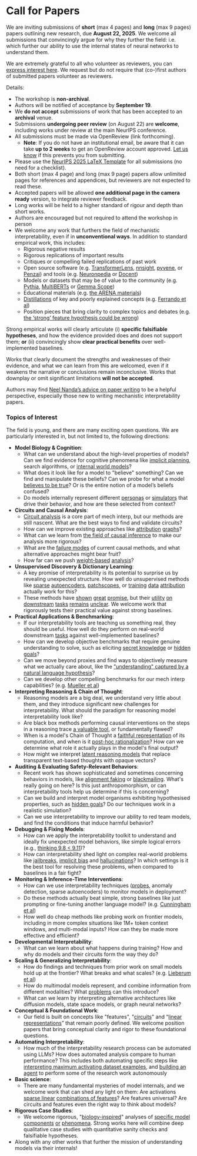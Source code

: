 # Call for Papers
We are inviting submissions of **short** (max 4 pages) and **long** (max 9 pages) papers outlining new research, due **August 22, 2025**. We welcome all submissions that convincingly argue for why they further the field: i.e. which further our ability to use the internal states of neural networks to understand them. 

We are extremely grateful to all who volunteer as reviewers, you can [express interest here](https://www.google.com/url?q=https://docs.google.com/forms/d/e/1FAIpQLSdiw1SJllzoTz_nqzDTzTOGb9DV3W_truQyh-WvYj_QGIi7Mg/viewform?usp%3Ddialog&sa=D&source=editors&ust=1753297764380720&usg=AOvVaw1awBxHrlg5iAdPCrNlL5nd). We request but do not require that (co-)first authors of submitted papers volunteer as reviewers. 

Details: 
* The workshop is **non-archival**.
* Authors will be notified of acceptance by **September 19**.
* We **do not accept** submissions of work that has been accepted to an **archival** venue.
* Submissions **undergoing peer review** (on August 22) are **welcome**, including works under review at the main NeurIPS conference.
* All submissions must be made via OpenReview (link forthcoming).
  * **Note**: If you do not have an institutional email, be aware that it can take **up to 2 weeks** to get an OpenReview account approved. [Let us know](mailto:neurips2025@mechinterpworkshop.com) if this prevents you from submitting.
* Please use the [NeurIPS 2025 LaTeX Template](https://www.google.com/url?q=https://media.neurips.cc/Conferences/NeurIPS2025/Styles.zip&sa=D&source=editors&ust=1753297764382157&usg=AOvVaw1nYzMAbIfl5QsFVn6lUpT5) for all submissions (no need for a checklist).
* Both short (max 4 page) and long (max 9 page) papers allow unlimited pages for references and appendices, but reviewers are not expected to read these.
* Accepted papers will be allowed **one additional page in the camera ready** version, to integrate reviewer feedback.
* Long works will be held to a higher standard of rigour and depth than short works.
* Authors are encouraged but not required to attend the workshop in person
* We welcome any work that furthers the field of mechanistic interpretability, even if in **unconventional ways**. In addition to standard empirical work, this includes:
  * Rigorous negative results
  * Rigorous replications of important results
  * Critiques or compelling failed replications of past work
  * Open source software (e.g. [TransformerLens](https://www.google.com/url?q=https://github.com/neelnanda-io/TransformerLens&sa=D&source=editors&ust=1753297764384176&usg=AOvVaw3bUUWdRaOX1ZGlTCBER17O), [nnsight](https://www.google.com/url?q=https://github.com/ndif-team/nnsight&sa=D&source=editors&ust=1753297764384328&usg=AOvVaw3vT7vZU1-rq6fxsLrzvBlu), [pyvene](https://www.google.com/url?q=https://github.com/stanfordnlp/pyvene/tree/main/pyvene/models/mlp&sa=D&source=editors&ust=1753297764384519&usg=AOvVaw0VepKWRnT5TwVmrgYgD437), or [Penzai](https://www.google.com/url?q=https://github.com/google-deepmind/penzai&sa=D&source=editors&ust=1753297764384689&usg=AOvVaw2ygSEr-AJLSGDsbPl2SkgR)) and tools (e.g. [Neuronpedia](https://www.google.com/url?q=http://neuronpedia.org&sa=D&source=editors&ust=1753297764384866&usg=AOvVaw1HLYeexkrAQiswge80mlI-) or [Docent](https://www.google.com/url?q=https://transluce.org/introducing-docent&sa=D&source=editors&ust=1753297764384999&usg=AOvVaw0nEWL16v4xJe5tDBzQe3Dj))
  * Models or datasets that may be of value to the community (e.g. [Pythia](https://www.google.com/url?q=https://arxiv.org/abs/2304.01373&sa=D&source=editors&ust=1753297764385427&usg=AOvVaw2O6HDUj1R_xHJDmGVecvR7), [MultiBERTs](https://www.google.com/url?q=https://arxiv.org/abs/2106.16163&sa=D&source=editors&ust=1753297764385565&usg=AOvVaw09OAPbkhSyj2B_AJKHbSqh) or [Gemma Scope](https://www.google.com/url?q=https://arxiv.org/abs/2408.05147&sa=D&source=editors&ust=1753297764385705&usg=AOvVaw1Mk0IVjg0jsvwfouzeauEX))
  * Educational materials (e.g. [the ARENA materials](https://www.google.com/url?q=https://arena3-chapter1-transformer-interp.streamlit.app/&sa=D&source=editors&ust=1753297764386024&usg=AOvVaw3lN2lfpQbriV1jOcZEVGUO))
  * [Distillations](https://www.google.com/url?q=https://distill.pub/2017/research-debt/&sa=D&source=editors&ust=1753297764386231&usg=AOvVaw37pZ-SXAWOKsEJ-Ix3s6cu) of key and poorly explained concepts (e.g. [Ferrando et al](https://www.google.com/url?q=https://arxiv.org/abs/2405.00208&sa=D&source=editors&ust=1753297764386413&usg=AOvVaw1kXNfwKsAAszNdBfXsPNDw))
  * Position pieces that bring clarity to complex topics and debates (e.g. [the ‘strong’ feature hypothesis could be wrong](https://www.google.com/url?q=https://www.alignmentforum.org/posts/tojtPCCRpKLSHBdpn/the-strong-feature-hypothesis-could-be-wrong&sa=D&source=editors&ust=1753297764386891&usg=AOvVaw0riC35N1f7O3vnj43tKYO9))

Strong empirical works will clearly articulate (i) **specific falsifiable hypotheses**, and how the evidence provided does and does not support them; **or** (ii) convincingly show **clear practical benefits** over well-implemented baselines. 

Works that clearly document the strengths and weaknesses of their evidence, and what we can learn from this are welcomed, even if it weakens the narrative or conclusions remain inconclusive. Works that downplay or omit significant limitations **will not be accepted**. 

Authors may find [Neel Nanda’s advice on paper writing](https://www.google.com/url?q=https://www.alignmentforum.org/posts/eJGptPbbFPZGLpjsp/highly-opinionated-advice-on-how-to-write-ml-papers&sa=D&source=editors&ust=1753297764388668&usg=AOvVaw3tDvIbaiP-Qrg9b_qyNGsp) to be a helpful perspective, especially those new to writing mechanistic interpretability papers. 
### Topics of Interest
The field is young, and there are many exciting open questions. We are particularly interested in, but not limited to, the following directions: 
* **Model Biology & Cognition**:
  * What can we understand about the high-level properties of models? Can we find evidence for cognitive phenomena like [implicit planning](https://www.google.com/url?q=https://transformer-circuits.pub/2025/attribution-graphs/biology.html%23dives-poems&sa=D&source=editors&ust=1753297764389713&usg=AOvVaw20pXP8bE7u8of3iu0Pk_vg), search algorithms, or [internal world models](https://www.google.com/url?q=https://arxiv.org/abs/2210.13382&sa=D&source=editors&ust=1753297764389898&usg=AOvVaw2QKxHF-mGK2UE5_uk7WPBw)?
  * What does it look like for a model to "believe" something? Can we find and manipulate these beliefs? Can we probe for what a model [believes to be true](https://www.google.com/url?q=https://arxiv.org/abs/2310.06824&sa=D&source=editors&ust=1753297764390361&usg=AOvVaw0mL5XylD-TVUJwtFynzqTM)? Or is the entire notion of a model’s beliefs confused?
  * Do models internally represent different [personas](https://www.google.com/url?q=https://arxiv.org/abs/2406.12094&sa=D&source=editors&ust=1753297764390600&usg=AOvVaw1RSUlCbLBV26KJ11zmcasC) or [simulators](https://www.google.com/url?q=https://www.nature.com/articles/s41586-023-06647-8&sa=D&source=editors&ust=1753297764390693&usg=AOvVaw1WnGnjMJwdbFvzzgEr9Enk) that drive their behavior, and how are these selected from context?
* **Circuits and Causal Analysis**:
  * [Circuit analysis](https://www.google.com/url?q=https://distill.pub/2020/circuits/zoom-in/&sa=D&source=editors&ust=1753297764390970&usg=AOvVaw1EnhCjKtkdY8BQGonpCcfU) is a core part of mech interp, but our methods are still nascent. What are the best ways to find and validate circuits?
  * How can we improve existing approaches like [attribution](https://www.google.com/url?q=https://arxiv.org/abs/2406.11944&sa=D&source=editors&ust=1753297764391250&usg=AOvVaw2CWRXy_xV5VC8XyjpnT4a3) [graphs](https://www.google.com/url?q=https://transformer-circuits.pub/2025/attribution-graphs/methods.html&sa=D&source=editors&ust=1753297764391340&usg=AOvVaw0wXKTUiBYMtjih-HuVoXhU)?
  * What can we learn from [the field of causal inference](https://www.google.com/url?q=https://arxiv.org/abs/2407.04690&sa=D&source=editors&ust=1753297764391492&usg=AOvVaw1hUDe2oe7zdQvr3GVwuEZ5) to make our analysis more rigorous?
  * What are the [failure modes](https://www.google.com/url?q=https://arxiv.org/abs/2307.15771&sa=D&source=editors&ust=1753297764391673&usg=AOvVaw0V-QtqEu-BvxsLs-YxM71v) of current causal methods, and what alternative approaches might bear fruit?
  * How far can we push [weight-based](https://www.google.com/url?q=https://arxiv.org/abs/2301.05217&sa=D&source=editors&ust=1753297764391879&usg=AOvVaw1AiXX5rR2kvjnI55Y4Fmlz) [analysis](https://www.google.com/url?q=https://arxiv.org/abs/2410.08417&sa=D&source=editors&ust=1753297764391968&usg=AOvVaw2847qMuKXsfXJmxtufgtMd)?
* **Unsupervised Discovery & Dictionary Learning**:
  * A key promise of interpretability is its potential to surprise us by revealing unexpected structure. How well do unsupervised methods like [sparse](https://www.google.com/url?q=https://arxiv.org/abs/2103.15949&sa=D&source=editors&ust=1753297764392402&usg=AOvVaw3R-PUbEO2GaEzza-nmu-RD) [autoencoders](https://www.google.com/url?q=https://transformer-circuits.pub/2023/monosemantic-features&sa=D&source=editors&ust=1753297764392518&usg=AOvVaw0jJd6hwGeoM-vc2KapY7Sz), [patch](https://www.google.com/url?q=https://arxiv.org/abs/2401.06102&sa=D&source=editors&ust=1753297764392659&usg=AOvVaw055wWFpK8DiDXVUiXq15PC)[scopes](https://www.google.com/url?q=https://arxiv.org/abs/2403.10949v2&sa=D&source=editors&ust=1753297764392716&usg=AOvVaw0jcnukPfM7-QSa5sAE0bQ9), or [training](https://www.google.com/url?q=https://proceedings.mlr.press/v70/koh17a?ref%3Dhttps://githubhelp.com&sa=D&source=editors&ust=1753297764392812&usg=AOvVaw0qhvXwT4qhFE3l6HLDDkmt) [data](https://www.google.com/url?q=https://arxiv.org/abs/2308.03296&sa=D&source=editors&ust=1753297764392885&usg=AOvVaw3auPxv-kPp7IRKd7vIP7VA) [attribution](https://www.google.com/url?q=https://arxiv.org/abs/2205.11482&sa=D&source=editors&ust=1753297764392960&usg=AOvVaw3DMLV0ZqQZpn7NVY44Yr5-) actually work for this?
  * These methods have [shown](https://www.google.com/url?q=https://transformer-circuits.pub/2024/scaling-monosemanticity/index.html&sa=D&source=editors&ust=1753297764393162&usg=AOvVaw16ZRJ_UzcODf02itZeJvkn) [great](https://www.google.com/url?q=https://transformer-circuits.pub/2025/attribution-graphs/biology.html&sa=D&source=editors&ust=1753297764393259&usg=AOvVaw1BvZC9zZsg-Zxe8tBryRel) [promise](https://www.google.com/url?q=https://arxiv.org/abs/2503.10965&sa=D&source=editors&ust=1753297764393339&usg=AOvVaw2zcXbSkfFRTQi0341UvdBT), but their [utility](https://www.google.com/url?q=https://arxiv.org/abs/2502.16681&sa=D&source=editors&ust=1753297764393420&usg=AOvVaw2Q1XOpalI2zYmxdyRM9u6z) [on](https://www.google.com/url?q=https://www.tilderesearch.com/blog/sieve&sa=D&source=editors&ust=1753297764393564&usg=AOvVaw1REk1yO-DohcUPU4fxTfJT) [downstream](https://www.google.com/url?q=https://arxiv.org/abs/2501.17148&sa=D&source=editors&ust=1753297764393650&usg=AOvVaw0sXb-y75nzSlRruXxeNS8U) [tasks](https://www.google.com/url?q=https://transformer-circuits.pub/2024/features-as-classifiers/index.html&sa=D&source=editors&ust=1753297764393743&usg=AOvVaw2EbV8zbXKAaU-ThG_LjBjl) [remains](https://www.google.com/url?q=https://arxiv.org/abs/2502.04382&sa=D&source=editors&ust=1753297764393823&usg=AOvVaw1hGMkSXeYlGoyFacvVs_8H) [unclear](https://www.google.com/url?q=https://www.alignmentforum.org/posts/4uXCAJNuPKtKBsi28/negative-results-for-saes-on-downstream-tasks&sa=D&source=editors&ust=1753297764393969&usg=AOvVaw0g585e2OavjgcSSMM9QhoR). We welcome work that rigorously tests their practical value against strong baselines.
* **Practical Applications & Benchmarking**:
  * If our interpretability tools are teaching us something real, they should be useful. How well do they perform on real-world downstream [tasks](https://www.google.com/url?q=https://www.lesswrong.com/posts/wGRnzCFcowRCrpX4Y/downstream-applications-as-validation-of-interpretability&sa=D&source=editors&ust=1753297764394498&usg=AOvVaw3u86vhKMKhLMn9znEw91Ss) against well-implemented baselines?
  * How can we develop objective benchmarks that require genuine understanding to solve, such as eliciting [secret knowledge](https://www.google.com/url?q=https://arxiv.org/abs/2505.14352&sa=D&source=editors&ust=1753297764394826&usg=AOvVaw1dadzURA00oWHp1ze_04ak) or [hidden goals](https://www.google.com/url?q=https://arxiv.org/abs/2503.10965&sa=D&source=editors&ust=1753297764395007&usg=AOvVaw1avW4nb3glCJhWf-FJ_EUM)?
  * Can we move beyond proxies and find ways to objectively measure what we actually care about, like the ["understanding" captured by a natural language hypothesis](https://www.google.com/url?q=https://arxiv.org/abs/2502.04382&sa=D&source=editors&ust=1753297764395330&usg=AOvVaw3A9P_PhOs74Hy-yUV1SgyX)?
  * Can we develop other compelling benchmarks for our mech interp capabilities? (e.g. [Mueller et al](https://www.google.com/url?q=https://arxiv.org/abs/2504.13151&sa=D&source=editors&ust=1753297764395538&usg=AOvVaw3wOjocajEltiXbMhdwUhUK))
* **Interpreting Reasoning & Chain of Thought**:
  * Reasoning models are a big deal, we understand very little about them, and they introduce significant new challenges for interpretability. What should the paradigm for reasoning model interpretability look like?
  * Are black box methods performing causal interventions on the steps in a reasoning trace [a valuable tool](https://www.google.com/url?q=https://arxiv.org/abs/2506.19143&sa=D&source=editors&ust=1753297764396160&usg=AOvVaw0wLKBfOLtPV3DxN1c0WvV9), or fundamentally flawed?
  * When is a model's Chain of Thought a [faithful representation](https://www.google.com/url?q=https://arxiv.org/abs/2305.04388&sa=D&source=editors&ust=1753297764396416&usg=AOvVaw1-4qsUtf-jm2nyuAAe-xQ3) of its computation, and when is it [post-hoc rationalization](https://www.google.com/url?q=https://arxiv.org/abs/2503.08679&sa=D&source=editors&ust=1753297764396556&usg=AOvVaw1iLpWQpIFHvX1ZO88rgfXD)? How can we determine what role it actually plays in the model's final output?
  * How might we interpret [latent reasoning models](https://www.google.com/url?q=https://arxiv.org/abs/2412.06769&sa=D&source=editors&ust=1753297764396823&usg=AOvVaw0h8j00z_AEKeuCw01UmMbd) that replace transparent text-based thoughts with opaque vectors?
* **Auditing & Evaluating Safety-Relevant Behaviors**:
  * Recent work has shown sophisticated and sometimes concerning behaviors in models, like [alignment faking](https://www.google.com/url?q=https://arxiv.org/abs/2412.14093&sa=D&source=editors&ust=1753297764397226&usg=AOvVaw3GhJo-V2gaJ_yZmtPLMZ2d) or [blackmailing](https://www.google.com/url?q=https://www.anthropic.com/research/agentic-misalignment&sa=D&source=editors&ust=1753297764397336&usg=AOvVaw1RnLb8K6jToNyCrNqF8ITk). What's really going on here? Is this just anthropomorphism, or can interpretability tools help us determine if this is concerning?
  * Can we build and interpret model organisms exhibiting hypothesised properties, such as [hidden goals](https://www.google.com/url?q=https://arxiv.org/abs/2503.10965&sa=D&source=editors&ust=1753297764397701&usg=AOvVaw1JVgXgAc1SAu3nPZpZpF7r)? Do our techniques work in a realistic simulation?
  * Can we use interpretability to improve our ability to red team models, and find the conditions that induce harmful behavior?
* **Debugging & Fixing Models**:
  * How can we apply the interpretability toolkit to understand and ideally fix unexpected model behaviors, like simple logical errors (e.g., [thinking 9.8 < 9.11](https://www.google.com/url?q=https://transluce.org/observability-interface&sa=D&source=editors&ust=1753297764398330&usg=AOvVaw0rUJdz9f67jUl5eVf5iMIL))?
  * How can interpretability shed light on complex real-world problems like [jailbreaks](https://www.google.com/url?q=https://transformer-circuits.pub/2025/attribution-graphs/biology.html%23dives-jailbreak&sa=D&source=editors&ust=1753297764398548&usg=AOvVaw0c-4xH4SiaJkSGov7RZErX), [implicit bias](https://www.google.com/url?q=https://arxiv.org/abs/2506.10922&sa=D&source=editors&ust=1753297764398631&usg=AOvVaw3nMp-HeGwndUsDzRlHj8Km) and [hallucinations](https://www.google.com/url?q=https://arxiv.org/abs/2411.14257&sa=D&source=editors&ust=1753297764398725&usg=AOvVaw2wMkzO6mmSAKD18xME65pC)? In which settings is it the best tool for resolving these problems, when compared to baselines in a fair fight?
* **Monitoring & Inference-Time Interventions**:
  * How can we use interpretability techniques ([probes](https://www.google.com/url?q=https://arxiv.org/abs/2102.12452&sa=D&source=editors&ust=1753297764399104&usg=AOvVaw3ow19tzGfPmNW6pP-K7DCu), anomaly detection, sparse autoencoders) to monitor models in deployment?
  * Do these methods actually beat simple, strong baselines like just prompting or fine-tuning another language model? (e.g. [Cunningham et al](https://www.google.com/url?q=https://alignment.anthropic.com/2025/cheap-monitors/&sa=D&source=editors&ust=1753297764399573&usg=AOvVaw15S44Ur7xgkmqGYTDAe4rA))
  * How well do cheap methods like probing work on frontier models, including in more complex situations like 1M+ token context windows, and multi-modal inputs? How can they be made more effective and efficient?
* **Developmental Interpretability**:
  * What can we learn about what happens during training? How and why do models and their circuits form the way they do?
* **Scaling & Generalizing Interpretability**:
  * How do findings and techniques from prior work on small models hold up at the frontier? What breaks and what scales? (e.g. [Lieberum et al](https://www.google.com/url?q=https://arxiv.org/abs/2307.09458&sa=D&source=editors&ust=1753297764400534&usg=AOvVaw0SCmHsdqtRAa8txlDck43A))
  * How do multimodal models represent, and combine information from different modalities? What [problems](https://www.google.com/url?q=https://openreview.net/pdf?id%3DVUhRdZp8ke&sa=D&source=editors&ust=1753297764400783&usg=AOvVaw2RjCrjZVhwKf98XAntUlSG) can this introduce?
  * What can we learn by interpreting alternative architectures like diffusion models, state space models, or graph neural networks?
* **Conceptual & Foundational Work**:
  * Our field is built on concepts like "features", "[circuits](https://www.google.com/url?q=https://distill.pub/2020/circuits/zoom-in/&sa=D&source=editors&ust=1753297764401307&usg=AOvVaw04fbQUZ0DWppiSjffEF6Hx)" and “[linear representations](https://www.google.com/url?q=https://transformer-circuits.pub/2024/july-update/index.html%23linear-representations&sa=D&source=editors&ust=1753297764401436&usg=AOvVaw3EVhhEag5wiFyNKm3Wg7B0)” that remain poorly defined. We welcome position papers that bring conceptual clarity and rigor to these foundational questions.
* **Automating Interpretability**:
  * How much of the interpretability research process can be automated using LLMs? How does automated analysis compare to human performance? This includes both automating specific steps like [interpreting maximum activating dataset examples](https://www.google.com/url?q=https://openaipublic.blob.core.windows.net/neuron-explainer/paper/index.html&sa=D&source=editors&ust=1753297764402081&usg=AOvVaw2ByOkoSgIAXJ6g-JJl8r2_), and [building an agent](https://www.google.com/url?q=https://arxiv.org/abs/2404.14394&sa=D&source=editors&ust=1753297764402191&usg=AOvVaw3M1ubpLGBKnmhA8-S37TI8) to perform some of the research work autonomously
* **Basic science**:
  * There are many fundamental mysteries of model internals, and we welcome work that can shed any light on them: Are activations [sparse linear](https://www.google.com/url?q=https://arxiv.org/abs/1601.03764&sa=D&source=editors&ust=1753297764402594&usg=AOvVaw292E6E3xaWfdLt1h9OPF1q) [combinations of features](https://www.google.com/url?q=https://transformer-circuits.pub/2022/toy_model/index.html&sa=D&source=editors&ust=1753297764402766&usg=AOvVaw2eNAHSbIyal-4lsn9whjd5)? Are features universal? Are circuits and features even the right way to think about models?
* **Rigorous Case Studies**:
  * We welcome rigorous, "[biology-inspired](https://www.google.com/url?q=https://distill.pub/2020/circuits/curve-circuits/&sa=D&source=editors&ust=1753297764403316&usg=AOvVaw2NvSl3QNFQozp5iBPaQSzA)" analyses of [specific model](https://www.google.com/url?q=https://arxiv.org/abs/2310.04625&sa=D&source=editors&ust=1753297764403447&usg=AOvVaw1aQEDQx80Gru_ux0WsB-HY) [components](https://www.google.com/url?q=https://transformer-circuits.pub/2024/scaling-monosemanticity/index.html&sa=D&source=editors&ust=1753297764403544&usg=AOvVaw0bJ6jKzeM6nDbI4Xlp_0Az) [or](https://www.google.com/url?q=https://arxiv.org/abs/2305.01610&sa=D&source=editors&ust=1753297764403615&usg=AOvVaw0sEdFYCnmbNDvzeVf78ZkD) [phenomena](https://www.google.com/url?q=https://arxiv.org/abs/2306.09346&sa=D&source=editors&ust=1753297764403719&usg=AOvVaw2LBJwQGu7X6K6YLkNSRJGn). Strong works here will combine deep qualitative case studies with quantitative sanity checks and falsifiable hypotheses.
* Along with any other works that further the mission of understanding models via their internals!